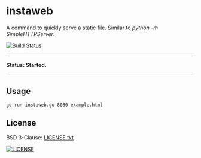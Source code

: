 # instaweb

A command to quickly serve a static file.  Similar to *python -m SimpleHTTPServer*.

[![Build Status](https://travis-ci.org/russmack/instaweb.svg?branch=master)](https://travis-ci.org/russmack/instaweb)

---
#### Status: Started.
---

## Usage
```
go run instaweb.go 8080 example.html
```

## License
BSD 3-Clause: [LICENSE.txt](LICENSE.txt)

[<img alt="LICENSE" src="http://img.shields.io/pypi/l/Django.svg?style=flat-square"/>](LICENSE.txt)
